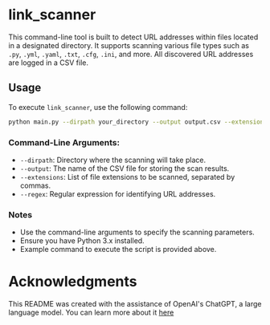 # link_scanner

This command-line tool is built to detect URL addresses within files located in a designated directory. It supports scanning various file types such as `.py`, `.yml`, `.yaml`, `.txt`, `.cfg`, `.ini`, and more. All discovered URL addresses are logged in a CSV file.

## Usage

To execute `link_scanner`, use the following command:

```bash
python main.py --dirpath your_directory --output output.csv --extensions .py,.yml,.yaml,.txt,.cfg,.ini --regex https?://\S+
```

### Command-Line Arguments:

- `--dirpath`: Directory where the scanning will take place.
- `--output`: The name of the CSV file for storing the scan results.
- `--extensions`: List of file extensions to be scanned, separated by commas.
- `--regex`: Regular expression for identifying URL addresses.

### Notes

- Use the command-line arguments to specify the scanning parameters.
- Ensure you have Python 3.x installed.
- Example command to execute the script is provided above.

# Acknowledgments
This README was created with the assistance of OpenAI's ChatGPT, a large language model.
You can learn more about it [here](https://chat.openai.com/chat)
